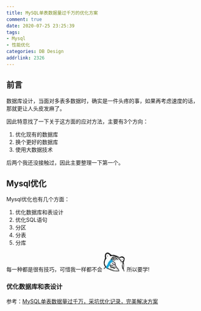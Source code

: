 ```yaml
---
title: MySQL单表数据量过千万的优化方案
comment: true
date: 2020-07-25 23:25:39
tags: 
- Mysql
- 性能优化 
categories: DB Design 
addrlink: 2326
---
```



## 前言

数据库设计，当面对多表多数据时，确实是一件头疼的事，如果再考虑速度的话，那就更让人头皮发麻了。

因此特意找了一下关于这方面的应对方法，主要有3个方向：

1. 优化现有的数据库
2. 换个更好的数据库
3. 使用大数据技术


后两个我还没接触过，因此主要整理一下第一个。


## Mysql优化

Mysql优化也有几个方面：

1. 优化数据库和表设计
2. 优化SQL语句
3. 分区
4. 分表
5. 分库

每一种都是很有技巧，可惜我一样都不会
![img1](./MySQL单表数据量过千万的优化方案/1.jpg)
所以要学!


### 优化数据库和表设计





参考：[MySQL单表数据量过千万，采坑优化记录，完美解决方案](https://www.cnblogs.com/wuer888/p/11793259.html)